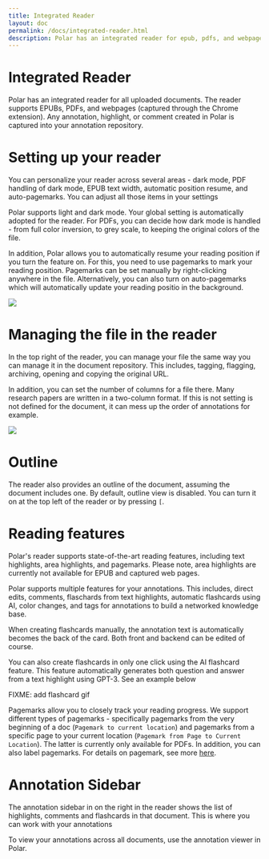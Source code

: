 ```yaml
---
title: Integrated Reader
layout: doc
permalink: /docs/integrated-reader.html
description: Polar has an integrated reader for epub, pdfs, and webpages with a wide variety of features. The annotation sidebar in Polar shows a list of highlights, comments and flashcards associated with a specific document. 
---
```


# Integrated Reader

Polar has an integrated reader for all uploaded documents. The reader supports EPUBs, PDFs, and webpages (captured through the Chrome extension). Any annotation, highlight, or comment created in Polar is captured into your annotation repository.

# Setting up your reader

You can personalize your reader across several areas - dark mode, PDF handling of dark mode, EPUB text width, automatic position resume, and auto-pagemarks. You can adjust all those items in your settings

Polar supports light and dark mode. Your global setting is automatically adopted for the reader. For PDFs, you can decide how dark mode is handled - from full color inversion, to grey scale, to keeping the original colors of the file.

In addition, Polar allows you to automatically resume your reading position if you turn the feature on. For this, you need to use pagemarks to mark your reading position. Pagemarks can be set manually by right-clicking anywhere in the file. Alternatively, you can also turn on auto-pagemarks which will automatically update your reading positio in the background.

<img class="img-fluid" src="https://i.imgur.com/gc8TyZ2.png">

# Managing the file in the reader

In the top right of the reader, you can manage your file the same way you can manage it in the document repository. This includes, tagging, flagging, archiving, opening and copying the original URL.

In addition, you can set the number of columns for a file there. Many research papers are written in a two-column format. If this is not setting is not defined for the document, it can mess up the order of annotations for example.

<img class="img-fluid" src="https://i.imgur.com/LdJvmcg.png">

# Outline

The reader also provides an outline of the document, assuming the document includes one. By default, outline view is disabled. You can turn it on at the top left of the reader or by pressing ```[```.

# Reading features

Polar's reader supports state-of-the-art reading features, including text highlights, area highlights, and pagemarks. Please note, area highlights are currently not available for EPUB and captured web pages.

Polar supports multiple features for your annotations. This includes, direct edits, comments, flaschards from text highlights, automatic flashcards using AI, color changes, and tags for annotations to build a networked knowledge base.

When creating flashcards manually, the annotation text is automatically becomes the back of the card. Both front and backend can be edited of course.

You can also create flashcards in only one click using the AI flashcard feature. This feature automatically generates both question and answer from a text highlight using GPT-3. See an example below

FIXME: add flashcard gif

Pagemarks allow you to closely track your reading progress. We support different types of pagemarks - specifically pagemarks from the very beginning of a doc (```Pagemark to current location```) and pagemarks from a specific page to your current location (```Pagemark from Page to Current Location```). The latter is currently only available for PDFs. In addition, you can also label pagemarks. For details on pagemark, see more <a href="https://getpolarized.io/docs/pagemarks.html" target="_blank">here</a>.

# Annotation Sidebar

The annotation sidebar in on the right in the reader shows the list of highlights, comments and
flashcards in that document. This is where you can work with your annotations

To view your annotations across all documents, use the annotation viewer in Polar.
